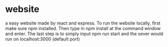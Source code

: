 # website
a easy website made by react and express.
To run the website locally, first make sure npm installed. Then type in npm install at the command window and enter.
The last step is to simply input npm run start and the sever would run on localhost:3000 (default port)
